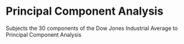 # Principal Component Analysis
 Subjects the 30 components of the Dow Jones Industrial Average to Principal Component Analysis
